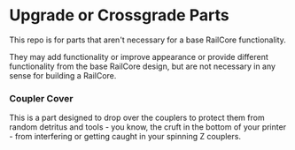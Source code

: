 # Upgrade or Crossgrade Parts

This repo is for parts that aren't necessary for a base RailCore functionality.

They may add functionality or improve appearance or provide different functionality from the base RailCore design, but are not necessary in any sense for building a RailCore. 


### Coupler Cover
This is a part designed to drop over the couplers to protect them from random detritus and tools - you know, the cruft in the bottom of your printer - from interfering or getting caught in your spinning Z couplers. 
